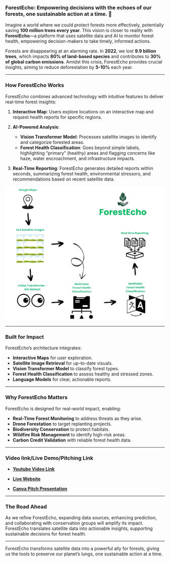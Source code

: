 ### ForestEcho: Empowering decisions with the echoes of our forests, one sustainable action at a time. 🌲

Imagine a world where we could protect forests more effectively, potentially saving **100 million trees every year**. This vision is closer to reality with **ForestEcho**—a platform that uses satellite data and AI to monitor forest health, empowering decision-makers to take timely, informed actions.

Forests are disappearing at an alarming rate. In **2022**, we lost **9.9 billion trees**, which impacts **80% of land-based species** and contributes to **30% of global carbon emissions**. Amidst this crisis, ForestEcho provides crucial insights, aiming to reduce deforestation by **5-10%** each year.

---

### How ForestEcho Works

ForestEcho combines advanced technology with intuitive features to deliver real-time forest insights:

1. **Interactive Map**: Users explore locations on an interactive map and request health reports for specific regions.

2. **AI-Powered Analysis**: 
   - **Vision Transformer Model**: Processes satellite images to identify and categorize forested areas.
   - **Forest Health Classification**: Goes beyond simple labels, highlighting “primary” (healthy) areas and flagging concerns like haze, water encroachment, and infrastructure impacts.

3. **Real-Time Reporting**: ForestEcho generates detailed reports within seconds, summarizing forest health, environmental stressors, and recommendations based on recent satellite data.

<!-- Adding image under the third point -->
<center>
  <img src="architecture.png" alt="Forest Map" style="max-width: 100%;" />
</center>

---

### Built for Impact

ForestEcho’s architecture integrates:
- **Interactive Maps** for user exploration.
- **Satellite Image Retrieval** for up-to-date visuals.
- **Vision Transformer Model** to classify forest types.
- **Forest Health Classification** to assess healthy and stressed zones.
- **Language Models** for clear, actionable reports.

---

### Why ForestEcho Matters

ForestEcho is designed for real-world impact, enabling:
- **Real-Time Forest Monitoring** to address threats as they arise.
- **Drone Forestation** to target replanting projects.
- **Biodiversity Conservation** to protect habitats.
- **Wildfire Risk Management** to identify high-risk areas.
- **Carbon Credit Validation** with reliable forest health data.

---

### Video link/Live Demo/Pitching Link

- **[Youtube Video Link](TODO)**

- **[Live Website](https://www.forestecho-topaz.vercel.app)**

- **[Canva Pitch Presentation](https://www.canva.com/design/DAGWAeHip2I/pbYZtxCAtDe9RpAXMAoA7g/edit)**

---

### The Road Ahead

As we refine ForestEcho, expanding data sources, enhancing prediction, and collaborating with conservation groups will amplify its impact. ForestEcho translates satellite data into actionable insights, supporting sustainable decisions for forest health.

---

ForestEcho transforms satellite data into a powerful ally for forests, giving us the tools to preserve our planet’s lungs, one sustainable action at a time.